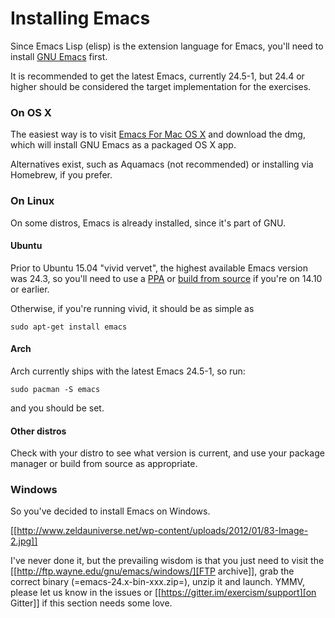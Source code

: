 # Installing Emacs

Since Emacs Lisp (elisp) is the extension language for Emacs, you'll need to
install [GNU Emacs](http://www.gnu.org/software/emacs/) first.

It is recommended to get the latest Emacs, currently 24.5-1, but 24.4 or higher
should be considered the target implementation for the exercises.

### On OS X
The easiest way is to visit [Emacs For Mac OS X](http://emacsformacosx.com/) and download the dmg, which will
install GNU Emacs as a packaged OS X app.

Alternatives exist, such as Aquamacs (not recommended) or installing via
Homebrew, if you prefer.

### On Linux
On some distros, Emacs is already installed, since it's part of GNU.

#### Ubuntu
Prior to Ubuntu 15.04 "vivid vervet", the highest available Emacs version was
24.3, so you'll need to use a [PPA](https://launchpad.net/ubuntu/+ppas?name_filter=emacs) or [build from source](http://linuxg.net/how-to-install-emacs-24-4-on-ubuntu-14-10-ubuntu-14-04-and-derivative-systems/) if you're on 14.10 or
earlier.

Otherwise, if you're running vivid, it should be as simple as

```
sudo apt-get install emacs
```

#### Arch
Arch currently ships with the latest Emacs 24.5-1, so run:

```
sudo pacman -S emacs
```

and you should be set.

#### Other distros
Check with your distro to see what version is current, and use your package
manager or build from source as appropriate.

### Windows
So you've decided to install Emacs on Windows.

[[http://www.zeldauniverse.net/wp-content/uploads/2012/01/83-Image-2.jpg]]

I've never done it, but the prevailing wisdom is that you just need to visit the
[[http://ftp.wayne.edu/gnu/emacs/windows/][FTP archive]], grab the correct binary (=emacs-24.x-bin-xxx.zip=), unzip it and
launch. YMMV, please let us know in the issues or [[https://gitter.im/exercism/support][on Gitter]] if this section
needs some love.
